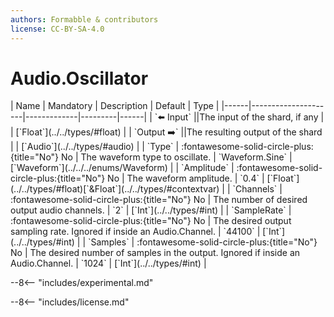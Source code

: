```yaml
---
authors: Formabble & contributors
license: CC-BY-SA-4.0
---
```



# Audio.Oscillator

<div class="sh-parameters" markdown="1">
| Name | Mandatory | Description | Default | Type |
|------|---------------------|-------------|---------|------|
| `⬅️ Input` ||The input of the shard, if any | | [`Float`](../../types/#float) |
| `Output ➡️` ||The resulting output of the shard | | [`Audio`](../../types/#audio) |
| `Type` | :fontawesome-solid-circle-plus:{title="No"} No  | The waveform type to oscillate. | `Waveform.Sine` | [`Waveform`](../../../enums/Waveform) |
| `Amplitude` | :fontawesome-solid-circle-plus:{title="No"} No  | The waveform amplitude. | `0.4` | [`Float`](../../types/#float)[`&Float`](../../types/#contextvar) |
| `Channels` | :fontawesome-solid-circle-plus:{title="No"} No  | The number of desired output audio channels. | `2` | [`Int`](../../types/#int) |
| `SampleRate` | :fontawesome-solid-circle-plus:{title="No"} No  | The desired output sampling rate. Ignored if inside an Audio.Channel. | `44100` | [`Int`](../../types/#int) |
| `Samples` | :fontawesome-solid-circle-plus:{title="No"} No  | The desired number of samples in the output. Ignored if inside an Audio.Channel. | `1024` | [`Int`](../../types/#int) |

</div>

--8<-- "includes/experimental.md"



--8<-- "includes/license.md"

